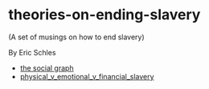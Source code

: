 # theories-on-ending-slavery
(A set of musings on how to end slavery)

By Eric Schles

* [the social graph](the_social_graph.md)
* [physical_v_emotional_v_financial_slavery](physical_v_emotional_v_financial_slavery.md)
